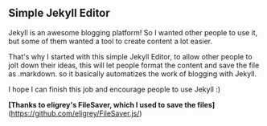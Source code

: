 ## Simple Jekyll Editor

Jekyll is an awesome blogging platform! So I wanted other people to use it, but some of them wanted a tool to create content a lot easier.

That's why I started with this simple Jekyll Editor, to allow other people to jolt down their ideas, this will let people format the content and save the file as .markdown. so it basically automatizes the work of blogging with Jekyll.

I hope I can finish this job and encourage people to use Jekyll :)

**[Thanks to eligrey's FileSaver, which I used to save the files]**
(https://github.com/eligrey/FileSaver.js/)
